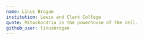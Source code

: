 ```yaml
---
name: Linus Brogan
institution: Lewis and Clark College
quote: Mitochondria is the powerhouse of the cell.
github_user: linusbrogan
---
```

